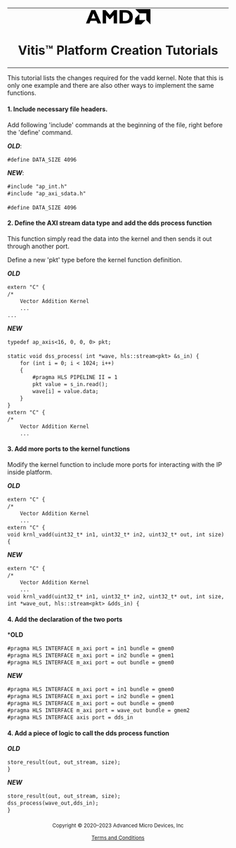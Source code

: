 <table class="sphinxhide" width="100%">
 <tr>
   <td align="center"><img src="https://raw.githubusercontent.com/Xilinx/Image-Collateral/main/xilinx-logo.png" width="30%"/><h1>Vitis™ Platform Creation Tutorials</h1>
   </td>
 </tr>
</table>

This tutorial lists the changes required for the vadd kernel. Note that this is only one example and there are also other ways to implement the same functions.

#### 1. Include necessary file headers.

Add following 'include' commands at the beginning of the file, right before the 'define' command.

***OLD***:
```
#define DATA_SIZE 4096
```

***NEW***:
```
#include "ap_int.h"
#include "ap_axi_sdata.h"

#define DATA_SIZE 4096
```

#### 2. Define the AXI stream data type and add the dds process function
This function simply read the data into the kernel and then sends it out through another port. 

Define a new 'pkt' type before the kernel function definition.

***OLD***
```
extern "C" {
/*
    Vector Addition Kernel
    ...
...
```

***NEW***
```
typedef ap_axis<16, 0, 0, 0> pkt;

static void dss_process( int *wave, hls::stream<pkt> &s_in) {
    for (int i = 0; i < 1024; i++) 
    {
        #pragma HLS PIPELINE II = 1
        pkt value = s_in.read();
        wave[i] = value.data;
    }
}
extern "C" {
/*
    Vector Addition Kernel
    ...
```

#### 3. Add more ports to the kernel functions

Modify the kernel function to include more ports for interacting with the IP inside platform.

***OLD***
```
extern "C" {
/*
    Vector Addition Kernel
    ...
extern "C" {
void krnl_vadd(uint32_t* in1, uint32_t* in2, uint32_t* out, int size) {
```

***NEW***
```
extern "C" {
/*
    Vector Addition Kernel
    ...
void krnl_vadd(uint32_t* in1, uint32_t* in2, uint32_t* out, int size, int *wave_out, hls::stream<pkt> &dds_in) {
```

#### 4. Add the declaration of the two ports

***OLD**
```
#pragma HLS INTERFACE m_axi port = in1 bundle = gmem0
#pragma HLS INTERFACE m_axi port = in2 bundle = gmem1
#pragma HLS INTERFACE m_axi port = out bundle = gmem0
```

***NEW***

```
#pragma HLS INTERFACE m_axi port = in1 bundle = gmem0
#pragma HLS INTERFACE m_axi port = in2 bundle = gmem1
#pragma HLS INTERFACE m_axi port = out bundle = gmem0
#pragma HLS INTERFACE m_axi port = wave_out bundle = gmem2
#pragma HLS INTERFACE axis port = dds_in
```

#### 4. Add a piece of logic to call the dds process function



***OLD***
```
store_result(out, out_stream, size);
}
```

***NEW***
```
store_result(out, out_stream, size);
dss_process(wave_out,dds_in);
}
```

<p class="sphinxhide" align="center"><sub>Copyright © 2020–2023 Advanced Micro Devices, Inc</sub></p>

<p class="sphinxhide" align="center"><sup><a href="https://www.amd.com/en/corporate/copyright">Terms and Conditions</a></sup></p>
